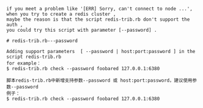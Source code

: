     if you meet a problem like '[ERR] Sorry, can't connect to node ...', 
    when you try to create a redis cluster , 
    maybe the reason is that the script redis-trib.rb don't support the auth , 
    you could try this script with parameter [--password] .
        
    # redis-trib.rb---password
    
    Adding support parameters  [ --password | host:port:password ] in the script redis-trib.rb
    for example：
    $ redis-trib.rb check --password foobared 127.0.0.1:6380
    
    脚本redis-trib.rb中新增支持参数--password 或 host:port:password，建议使用参数--password
    例子：
    $ redis-trib.rb check --password foobared 127.0.0.1:6380

